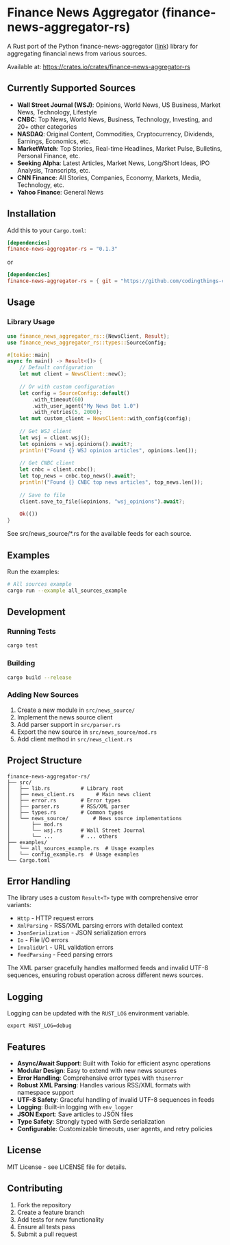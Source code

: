 # Finance News Aggregator (finance-news-aggregator-rs)

A Rust port of the Python finance-news-aggregator ([link](https://github.com/areed1192/finance-news-aggregator)) library for aggregating financial news from various sources.

Available at: https://crates.io/crates/finance-news-aggregator-rs


## Currently Supported Sources

- **Wall Street Journal (WSJ)**: Opinions, World News, US Business, Market News, Technology, Lifestyle
- **CNBC**: Top News, World News, Business, Technology, Investing, and 20+ other categories
- **NASDAQ**: Original Content, Commodities, Cryptocurrency, Dividends, Earnings, Economics, etc.
- **MarketWatch**: Top Stories, Real-time Headlines, Market Pulse, Bulletins, Personal Finance, etc.
- **Seeking Alpha**: Latest Articles, Market News, Long/Short Ideas, IPO Analysis, Transcripts, etc.
- **CNN Finance**: All Stories, Companies, Economy, Markets, Media, Technology, etc.
- **Yahoo Finance**: General News

## Installation

Add this to your `Cargo.toml`:

```toml
[dependencies]
finance-news-aggregator-rs = "0.1.3"
```

or

```toml
[dependencies]
finance-news-aggregator-rs = { git = "https://github.com/codingthings-com/finance-news-aggregator-rs.git" }
```

## Usage

### Library Usage

```rust
use finance_news_aggregator_rs::{NewsClient, Result};
use finance_news_aggregator_rs::types::SourceConfig;

#[tokio::main]
async fn main() -> Result<()> {
    // Default configuration
    let mut client = NewsClient::new();
    
    // Or with custom configuration
    let config = SourceConfig::default()
        .with_timeout(60)
        .with_user_agent("My News Bot 1.0")
        .with_retries(5, 2000);
    let mut custom_client = NewsClient::with_config(config);
    
    // Get WSJ client
    let wsj = client.wsj();
    let opinions = wsj.opinions().await?;
    println!("Found {} WSJ opinion articles", opinions.len());
    
    // Get CNBC client
    let cnbc = client.cnbc();
    let top_news = cnbc.top_news().await?;
    println!("Found {} CNBC top news articles", top_news.len());
    
    // Save to file
    client.save_to_file(&opinions, "wsj_opinions").await?;
    
    Ok(())
}
```

See src/news_source/*.rs for the available feeds for each source.


## Examples

Run the examples:

```bash
# All sources example
cargo run --example all_sources_example
```

## Development

### Running Tests

```bash
cargo test
```

### Building

```bash
cargo build --release
```

### Adding New Sources

1. Create a new module in `src/news_source/`
2. Implement the news source client
3. Add parser support in `src/parser.rs`
4. Export the new source in `src/news_source/mod.rs`
5. Add client method in `src/news_client.rs`

## Project Structure

```
finance-news-aggregator-rs/
├── src/
│   ├── lib.rs          # Library root
│   ├── news_client.rs       # Main news client
│   ├── error.rs        # Error types
│   ├── parser.rs       # RSS/XML parser
│   ├── types.rs        # Common types
│   └── news_source/        # News source implementations
│       ├── mod.rs
│       └── wsj.rs      # Wall Street Journal
│       └── ...         # ... others
├── examples/
│   └── all_sources_example.rs  # Usage examples
│   └── config_example.rs  # Usage examples
└── Cargo.toml
```

## Error Handling

The library uses a custom `Result<T>` type with comprehensive error variants:

- `Http` - HTTP request errors
- `XmlParsing` - RSS/XML parsing errors with detailed context
- `JsonSerialization` - JSON serialization errors
- `Io` - File I/O errors
- `InvalidUrl` - URL validation errors
- `FeedParsing` - Feed parsing errors

The XML parser gracefully handles malformed feeds and invalid UTF-8 sequences, ensuring robust operation across different news sources.

## Logging

Logging can be updated with the `RUST_LOG` environment variable.

```
export RUST_LOG=debug 
```


## Features

- **Async/Await Support**: Built with Tokio for efficient async operations
- **Modular Design**: Easy to extend with new news sources
- **Error Handling**: Comprehensive error types with `thiserror`
- **Robust XML Parsing**: Handles various RSS/XML formats with namespace support
- **UTF-8 Safety**: Graceful handling of invalid UTF-8 sequences in feeds
- **Logging**: Built-in logging with `env_logger`
- **JSON Export**: Save articles to JSON files
- **Type Safety**: Strongly typed with Serde serialization
- **Configurable**: Customizable timeouts, user agents, and retry policies


## License

MIT License - see LICENSE file for details.

## Contributing

1. Fork the repository
2. Create a feature branch
3. Add tests for new functionality
4. Ensure all tests pass
5. Submit a pull request
